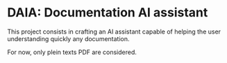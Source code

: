 # DAIA: Documentation AI assistant

This project consists in crafting an AI assistant capable of helping the user understanding quickly any documentation.

For now, only plein texts PDF are considered.

